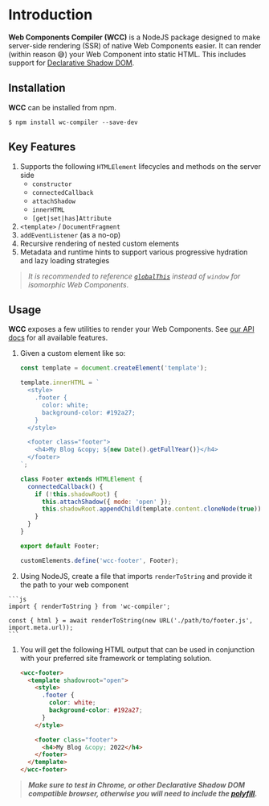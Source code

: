 # Introduction

**Web Components Compiler (WCC)** is a NodeJS package designed to make server-side rendering (SSR) of native Web Components easier.  It can render (within reason 😅) your Web Component into static HTML.  This includes support for [Declarative Shadow DOM](https://web.dev/declarative-shadow-dom/).

## Installation

**WCC** can be installed from npm.

```shell
$ npm install wc-compiler --save-dev
```

## Key Features

1. Supports the following `HTMLElement` lifecycles and methods on the server side
    - `constructor`
    - `connectedCallback`
    - `attachShadow`
    - `innerHTML`
    - `[get|set|has]Attribute`
1. `<template>` / `DocumentFragment`
1. `addEventListener` (as a no-op)
1. Recursive rendering of nested custom elements
1. Metadata and runtime hints to support various progressive hydration and lazy loading strategies

> _It is recommended to reference [`globalThis`](https://developer.mozilla.org/en-US/docs/Web/JavaScript/Reference/Global_Objects/globalThis) instead of `window` for isomorphic Web Components_.

## Usage

**WCC** exposes a few utilities to render your Web Components.  See [our API docs](/docs) for all available features.

1. Given a custom element like so:
    ```js
    const template = document.createElement('template');

    template.innerHTML = `
      <style>
        .footer {
          color: white;
          background-color: #192a27;
        }
      </style>

      <footer class="footer">
        <h4>My Blog &copy; ${new Date().getFullYear()}</h4>
      </footer>
    `;

    class Footer extends HTMLElement {
      connectedCallback() {
        if (!this.shadowRoot) {
          this.attachShadow({ mode: 'open' });
          this.shadowRoot.appendChild(template.content.cloneNode(true));
        }
      }
    }

    export default Footer;

    customElements.define('wcc-footer', Footer);
    ```

1. Using NodeJS, create a file that imports `renderToString` and provide it the path to your web component
<!-- eslint-disable no-unused-vars -->
    ```js
    import { renderToString } from 'wc-compiler';

    const { html } = await renderToString(new URL('./path/to/footer.js', import.meta.url));
    ```

1. You will get the following HTML output that can be used in conjunction with your preferred site framework or templating solution.
    ```html
    <wcc-footer>
      <template shadowroot="open">
        <style>
          .footer {
            color: white;
            background-color: #192a27;
          }
        </style>

        <footer class="footer">
          <h4>My Blog &copy; 2022</h4>
        </footer>
      </template>
    </wcc-footer>
    ```


> _**Make sure to test in Chrome, or other Declarative Shadow DOM compatible browser, otherwise you will need to include the [polyfill](https://web.dev/declarative-shadow-dom/#polyfill).**_